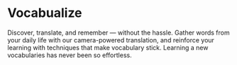 # Vocabualize

Discover, translate, and remember — without the hassle. Gather words from your daily life with our camera-powered translation, and reinforce your learning with techniques that make vocabulary stick. Learning a new vocabularies has never been so effortless.